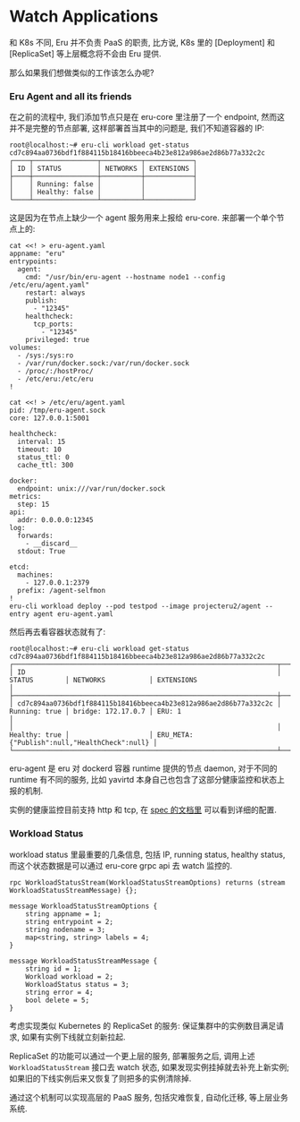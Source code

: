 # Watch Applications

和 K8s 不同, Eru 并不负责 PaaS 的职责, 比方说, K8s 里的 [Deployment] 和 [ReplicaSet] 等上层概念将不会由 Eru 提供.

那么如果我们想做类似的工作该怎么办呢?

### Eru Agent and all its friends

在之前的流程中, 我们添加节点只是在 eru-core 里注册了一个 endpoint, 然而这并不是完整的节点部署, 这样部署首当其中的问题是, 我们不知道容器的 IP:

```
root@localhost:~# eru-cli workload get-status cd7c894aa0736bdf1f884115b18416bbeeca4b23e812a986ae2d86b77a332c2c
┌────┬────────────────┬──────────┬────────────┐
│ ID │ STATUS         │ NETWORKS │ EXTENSIONS │
├────┼────────────────┼──────────┼────────────┤
│    │ Running: false │          │            │
│    │ Healthy: false │          │            │
└────┴────────────────┴──────────┴────────────┘
```

这是因为在节点上缺少一个 agent 服务用来上报给 eru-core. 来部署一个单个节点上的:

```
cat <<! > eru-agent.yaml
appname: "eru"
entrypoints:
  agent:
    cmd: "/usr/bin/eru-agent --hostname node1 --config /etc/eru/agent.yaml"
    restart: always
    publish:
      - "12345"
    healthcheck:
      tcp_ports:
        - "12345"
    privileged: true
volumes:
  - /sys:/sys:ro
  - /var/run/docker.sock:/var/run/docker.sock
  - /proc/:/hostProc/
  - /etc/eru:/etc/eru
!

cat <<! > /etc/eru/agent.yaml
pid: /tmp/eru-agent.sock
core: 127.0.0.1:5001

healthcheck:
  interval: 15
  timeout: 10
  status_ttl: 0
  cache_ttl: 300

docker:
  endpoint: unix:///var/run/docker.sock
metrics:
  step: 15
api:
  addr: 0.0.0.0:12345
log:
  forwards:
    - __discard__
  stdout: True

etcd:
  machines:
    - 127.0.0.1:2379
  prefix: /agent-selfmon
!
eru-cli workload deploy --pod testpod --image projecteru2/agent --entry agent eru-agent.yaml
```

然后再去看容器状态就有了:

```
root@localhost:~# eru-cli workload get-status cd7c894aa0736bdf1f884115b18416bbeeca4b23e812a986ae2d86b77a332c2c
┌──────────────────────────────────────────────────────────────────┬───────────────┬────────────────────┬───────────────────────────────────────────────┐
│ ID                                                               │ STATUS        │ NETWORKS           │ EXTENSIONS                                    │
├──────────────────────────────────────────────────────────────────┼───────────────┼────────────────────┼───────────────────────────────────────────────┤
│ cd7c894aa0736bdf1f884115b18416bbeeca4b23e812a986ae2d86b77a332c2c │ Running: true │ bridge: 172.17.0.7 │ ERU: 1                                        │
│                                                                  │ Healthy: true │                    │ ERU_META: {"Publish":null,"HealthCheck":null} │
└──────────────────────────────────────────────────────────────────┴───────────────┴────────────────────┴───────────────────────────────────────────────┘
```

eru-agent 是 eru 对 dockerd 容器 runtime 提供的节点 daemon, 对于不同的 runtime 有不同的服务, 比如 yavirtd 本身自己也包含了这部分健康监控和状态上报的机制.

实例的健康监控目前支持 http 和 tcp, 在 [spec 的文档里](TODO) 可以看到详细的配置.

### Workload Status

workload status 里最重要的几条信息, 包括 IP, running status, healthy status, 而这个状态数据是可以通过 eru-core grpc api 去 watch 监控的.

```
rpc WorkloadStatusStream(WorkloadStatusStreamOptions) returns (stream WorkloadStatusStreamMessage) {};

message WorkloadStatusStreamOptions {
    string appname = 1;
    string entrypoint = 2;
    string nodename = 3;
    map<string, string> labels = 4;
}

message WorkloadStatusStreamMessage {
    string id = 1;
    Workload workload = 2;
    WorkloadStatus status = 3;
    string error = 4;
    bool delete = 5;
}
```

考虑实现类似 Kubernetes 的 ReplicaSet 的服务: 保证集群中的实例数目满足请求, 如果有实例下线就立刻新拉起.

ReplicaSet 的功能可以通过一个更上层的服务, 部署服务之后, 调用上述 `WorkloadStatusStream` 接口去 watch 状态, 如果发现实例挂掉就去补充上新实例; 如果旧的下线实例后来又恢复了则把多的实例清除掉.

通过这个机制可以实现高层的 PaaS 服务, 包括灾难恢复, 自动化迁移, 等上层业务系统.
